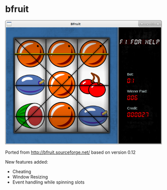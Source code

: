 # bfruit

![bfruit](/screenshots/game.png?raw=true "bfruit screenshot")

Ported from http://bfruit.sourceforge.net/
based on version 0.12

New features added:
 * Cheating
 * Window Resizing
 * Event handling while spinning slots
